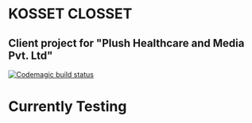 # KOSSET CLOSSET
## Client project for "Plush Healthcare and Media Pvt. Ltd"
[![Codemagic build status](https://api.codemagic.io/apps/5e36ec3fcb1395bfe55f0878/5e36ec3fcb1395bfe55f0877/status_badge.svg)](https://codemagic.io/apps/5e36ec3fcb1395bfe55f0878/5e36ec3fcb1395bfe55f0877/latest_build)

# Currently Testing